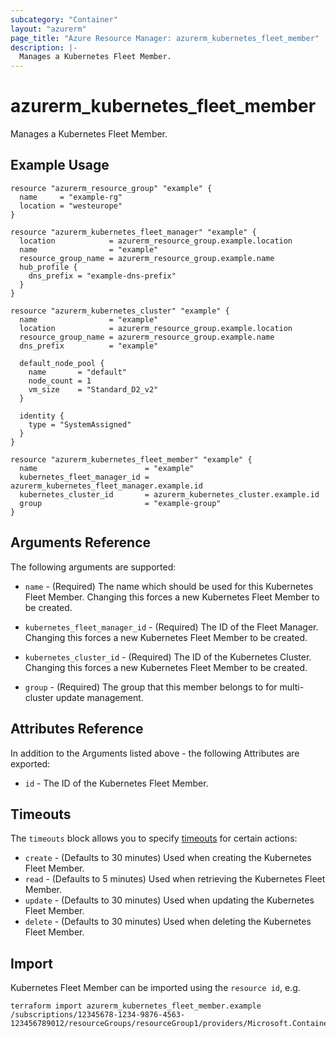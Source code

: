 ```yaml
---
subcategory: "Container"
layout: "azurerm"
page_title: "Azure Resource Manager: azurerm_kubernetes_fleet_member"
description: |-
  Manages a Kubernetes Fleet Member.
---
```


# azurerm_kubernetes_fleet_member

Manages a Kubernetes Fleet Member.

## Example Usage

```hcl
resource "azurerm_resource_group" "example" {
  name     = "example-rg"
  location = "westeurope"
}

resource "azurerm_kubernetes_fleet_manager" "example" {
  location            = azurerm_resource_group.example.location
  name                = "example"
  resource_group_name = azurerm_resource_group.example.name
  hub_profile {
    dns_prefix = "example-dns-prefix"
  }
}

resource "azurerm_kubernetes_cluster" "example" {
  name                = "example"
  location            = azurerm_resource_group.example.location
  resource_group_name = azurerm_resource_group.example.name
  dns_prefix          = "example"

  default_node_pool {
    name       = "default"
    node_count = 1
    vm_size    = "Standard_D2_v2"
  }

  identity {
    type = "SystemAssigned"
  }
}

resource "azurerm_kubernetes_fleet_member" "example" {
  name                        = "example"
  kubernetes_fleet_manager_id = azurerm_kubernetes_fleet_manager.example.id
  kubernetes_cluster_id       = azurerm_kubernetes_cluster.example.id
  group                       = "example-group"
}
```

## Arguments Reference

The following arguments are supported:

* `name` - (Required) The name which should be used for this Kubernetes Fleet Member. Changing this forces a new Kubernetes Fleet Member to be created.

* `kubernetes_fleet_manager_id` - (Required) The ID of the Fleet Manager. Changing this forces a new Kubernetes Fleet Member to be created.

* `kubernetes_cluster_id` - (Required) The ID of the Kubernetes Cluster. Changing this forces a new Kubernetes Fleet Member to be created.

* `group` - (Required) The group that this member belongs to for multi-cluster update management.

## Attributes Reference

In addition to the Arguments listed above - the following Attributes are exported:

* `id` - The ID of the Kubernetes Fleet Member.

## Timeouts

The `timeouts` block allows you to specify [timeouts](https://www.terraform.io/language/resources/syntax#operation-timeouts) for certain actions:

* `create` - (Defaults to 30 minutes) Used when creating the Kubernetes Fleet Member.
* `read` - (Defaults to 5 minutes) Used when retrieving the Kubernetes Fleet Member.
* `update` - (Defaults to 30 minutes) Used when updating the Kubernetes Fleet Member.
* `delete` - (Defaults to 30 minutes) Used when deleting the Kubernetes Fleet Member.

## Import

Kubernetes Fleet Member can be imported using the `resource id`, e.g.

```shell
terraform import azurerm_kubernetes_fleet_member.example /subscriptions/12345678-1234-9876-4563-123456789012/resourceGroups/resourceGroup1/providers/Microsoft.ContainerService/fleets/fleet1/members/member1
```
